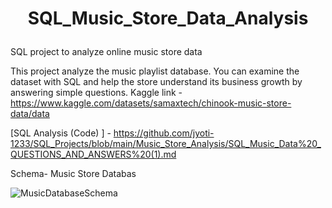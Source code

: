# <p align="center">SQL_Music_Store_Data_Analysis</p>

SQL project to analyze online music store data

This project  analyze the music playlist database. You can examine the dataset with SQL and help the store understand its business growth by answering simple questions.
Kaggle link - https://www.kaggle.com/datasets/samaxtech/chinook-music-store-data/data

[SQL Analysis (Code) ] - https://github.com/jyoti-1233/SQL_Projects/blob/main/Music_Store_Analysis/SQL_Music_Data%20_QUESTIONS_AND_ANSWERS%20(1).md

Schema- Music Store Databas

![MusicDatabaseSchema](https://user-images.githubusercontent.com/112153548/213707717-bfc9f479-52d9-407b-99e1-e94db7ae10a3.png)
